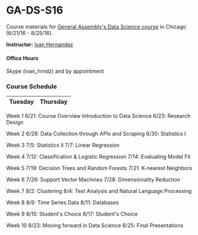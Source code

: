 # GA-DS-S16

Course materials for [General Assembly's Data Science course](https://generalassemb.ly/education/data-science/chicago) in Chicago (6/21/16 - 8/25/16).

**Instructor:** [Ivan Hernandez](https://generalassemb.ly/instructors/ivan-hernandez/9761)

#### Office Hours

Skype (ivan_hrndz) and by appointment

### Course Schedule

Tuesday | Thursday
--- | ---
Week 1
6/21: Course Overview Introduction to Data Science
6/23: Research Design

Week 2
6/28: Data Collection through APIs and Scraping
6/30: Statistics I

Week 3
7/5: Statistics II
7/7: Linear Regression

Week 4
7/12: Classification & Logistic Regression
7/14: Evaluating Model Fit

Week 5
7/19: Decision Trees and Random Forests
7/21: K-nearest Neighbors

Week 6
7/26: Support Vector Machines
7/28: Dimensionality Reduction


Week 7
8/2: Clustering
8/4: Text Analysis and Natural Language Processing

Week 8
8/9: Time Series Data
8/11: Databases

Week 9
8/15: Student's Choice
8/17: Student's Choice

Week 10
8/23: Moving forward in Data Science
8/25: Final Presentations
